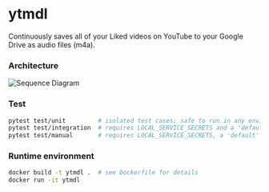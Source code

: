 # ytmdl

Continuously saves all of your Liked videos on YouTube to your Google Drive as audio files (m4a).

### Architecture

![Sequence Diagram](https://ytmdl.s3-us-west-2.amazonaws.com/ytmdl-sequence.png)

### Test

```bash
pytest test/unit         # isolated test cases; safe to run in any environment
pytest test/integration  # requires LOCAL_SERVICE_SECRETS and a 'default' user in Firestore
pytest test/manual       # requires LOCAL_SERVICE_SECRETS, a 'default' user in Firestore, and manual validation
```

### Runtime environment

```bash
docker build -t ytmdl .  # see Dockerfile for details
docker run -it ytmdl
```
